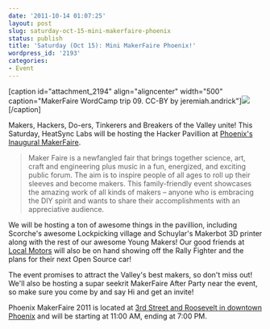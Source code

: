 ```yaml
---
date: '2011-10-14 01:07:25'
layout: post
slug: saturday-oct-15-mini-makerfaire-phoenix
status: publish
title: 'Saturday (Oct 15): Mini MakerFaire Phoenix!'
wordpress_id: '2193'
categories:
- Event
---
```


[caption id="attachment_2194" align="aligncenter" width="500" caption="MakerFaire WordCamp trip 09. CC-BY by jeremiah.andrick"][![](http://www.heatsynclabs.org/wp-content/uploads/2011/10/3586276558_f8d0bc03c0.jpg)](http://www.flickr.com/photos/jandrick/3586276558/)[/caption]

Makers, Hackers, Do-ers, Tinkerers and Breakers of the Valley unite! This Saturday, HeatSync Labs will be hosting the Hacker Pavillion at [Phoenix's Inaugural MakerFaire](http://www.makerfairephoenix.com/).


> Maker Faire is a newfangled fair that brings together science, art, craft and engineering plus music in a fun, energized, and exciting public forum. The aim is to inspire people of all ages to roll up their sleeves and become makers. This family-friendly event showcases the amazing work of all kinds of makers – anyone who is embracing the DIY spirit and wants to share their accomplishments with an appreciative audience.


We will be hosting a ton of awesome things in the pavillion, including Scorche's awesome Lockpicking village and Schuylar's Makerbot 3D printer along with the rest of our awesome Young Makers! Our good friends at [Local Motors](http://www.local-motors.com/) will also be on hand showing off the Rally Fighter and the plans for their next Open Source car!

The event promises to attract the Valley's best makers, so don't miss out! We'll also be hosting a supar seekrit MakerFaire After Party near the event, so make sure you come by and say Hi and get an invite!

Phoenix MakerFaire 2011 is located at [3rd Street and Roosevelt in downtown Phoenix](http://maps.google.com/maps?hl=tl&q=roosevelt+at+3rd+st+in+phoenix+az&ie=UTF8&hq=&hnear=E+Roosevelt+St+%26+N+3rd+St,+Phoenix,+Maricopa,+Arizona+85004,+Estados+Unidos&gl=ph&vpsrc=0&view=map) and will be starting at 11:00 AM, ending at 7:00 PM.
